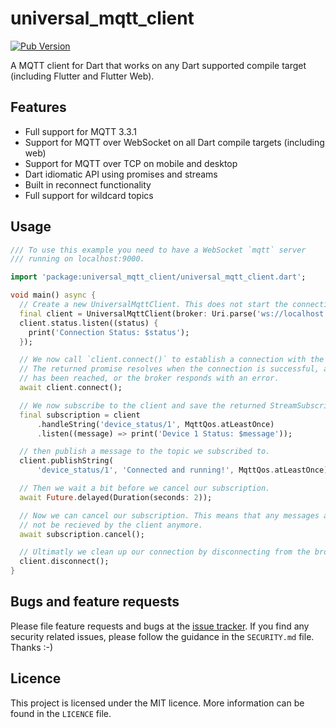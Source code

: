 # universal_mqtt_client

[![Pub Version](https://img.shields.io/pub/v/universal_mqtt_client)](https://pub.dev/packages/universal_mqtt_client)

A MQTT client for Dart that works on any Dart supported compile target (including
Flutter and Flutter Web).

## Features

- Full support for MQTT 3.3.1
- Support for MQTT over WebSocket on all Dart compile targets (including web)
- Support for MQTT over TCP on mobile and desktop
- Dart idiomatic API using promises and streams
- Built in reconnect functionality
- Full support for wildcard topics

## Usage

```dart
/// To use this example you need to have a WebSocket `mqtt` server
/// running on localhost:9000.

import 'package:universal_mqtt_client/universal_mqtt_client.dart';

void main() async {
  // Create a new UniversalMqttClient. This does not start the connection yet.
  final client = UniversalMqttClient(broker: Uri.parse('ws://localhost:9000'));
  client.status.listen((status) {
    print('Connection Status: $status');
  });

  // We now call `client.connect()` to establish a connection with the MQTT broker.
  // The returned promise resolves when the connection is successful, a timeout
  // has been reached, or the broker responds with an error.
  await client.connect();

  // We now subscribe to the client and save the returned StreamSubscription
  final subscription = client
      .handleString('device_status/1', MqttQos.atLeastOnce)
      .listen((message) => print('Device 1 Status: $message'));

  // then publish a message to the topic we subscribed to.
  client.publishString(
      'device_status/1', 'Connected and running!', MqttQos.atLeastOnce);

  // Then we wait a bit before we cancel our subscription.
  await Future.delayed(Duration(seconds: 2));

  // Now we can cancel our subscription. This means that any messages after this will
  // not be recieved by the client anymore.
  await subscription.cancel();

  // Ultimatly we clean up our connection by disconnecting from the broker.
  client.disconnect();
}
```

## Bugs and feature requests

Please file feature requests and bugs at the [issue tracker][tracker]. If you find any security
related issues, please follow the guidance in the `SECURITY.md` file. Thanks :-)

[tracker]: https://github.com/soft2tec/universal_mqtt_client

## Licence

This project is licensed under the MIT licence. More information can be found in the `LICENCE` file.
